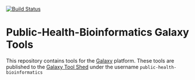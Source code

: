 [![Build Status](https://travis-ci.org/Public-Health-Bioinformatics/galaxy_tools.svg?branch=master)](https://travis-ci.org/Public-Health-Bioinformatics/galaxy_tools)

# Public-Health-Bioinformatics Galaxy Tools

This repository contains tools for the [Galaxy](https://galaxyproject.github.io/) platform. These tools are published to
the [Galaxy Tool Shed](https://toolshed.g2.bx.psu.edu/) under the username `public-health-bioinformatics`
